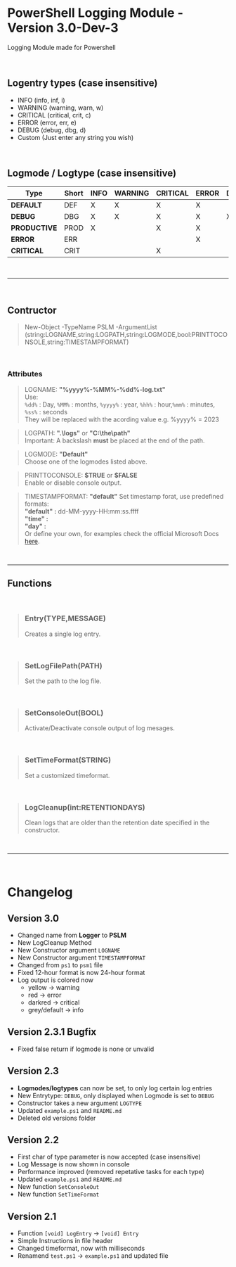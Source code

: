 # PowerShell Logging Module - Version 3.0-Dev-3
 Logging Module made for Powershell
 
<br>

## Logentry types (case insensitive) 
 - INFO 	(info, inf, i)
 - WARNING  (warning, warn, w)
 - CRITICAL (critical, crit, c)
 - ERROR	(error, err, e)
 - DEBUG    (debug, dbg, d)
 - Custom   (Just enter any string you wish)

<br>

## Logmode / Logtype (case insensitive)

| **Type**       | **Short** | **INFO** | **WARNING** | **CRITICAL** | **ERROR** | **DEBUG** |
|----------------|-----------|----------|-------------|--------------|-----------|-----------|
| **DEFAULT**    | DEF       |     X    |      X      |       X      |     X     |           |
| **DEBUG**      | DBG       |     X    |      X      |       X      |     X     |     X     |
| **PRODUCTIVE** | PROD      |     X    |             |       X      |     X     |           |
| **ERROR**      | ERR       |          |             |              |     X     |           |
| **CRITICAL**   | CRIT      |          |             |       X      |           |           |

<br>

---

<br>

## Contructor
>New-Object -TypeName PSLM -ArgumentList (string:LOGNAME,string:LOGPATH,string:LOGMODE,bool:PRINTTOCONSOLE,string:TIMESTAMPFORMAT)

<br>

### Attributes

> LOGNAME:  **"%yyyy%-%MM%-%dd%-log.txt"** <br>
> Use: <br> ``%dd%`` : Day, ``%MM%`` : months, ``%yyyy%`` : year, ``%hh%`` : hour,``%mm%`` : minutes, ``%ss%`` : seconds <br>
> They will be replaced with the acording value e.g. %yyyy% = 2023

> LOGPATH: **".\logs\"** or **"C:\the\path\"** <br>
> Important: A backslash **must** be placed at the end of the path.

> LOGMODE: **"Default"** <br>
> Choose one of the logmodes listed above.

> PRINTTOCONSOLE: **\$TRUE** or **\$FALSE** <br>
> Enable or disable console output. 

> TIMESTAMPFORMAT: **"default"**
> Set timestamp forat, use predefined formats: <br>
> **"default" :** dd-MM-yyyy-HH:mm:ss.ffff <br>
> **"time" :** <br>
> **"day" :** <br>
> Or define your own, for examples check the official Microsoft Docs [here](https://learn.microsoft.com/en-us/powershell/module/microsoft.powershell.utility/get-date?view=powershell-7.3#examples).


<br>

---

## Functions

<br>

>### Entry(TYPE,MESSAGE)
>Creates a single log entry.

<br>

>### SetLogFilePath(PATH)
>Set the path to the log file.

<br>

>### SetConsoleOut(BOOL)
>Activate/Deactivate console output of log mesages.

<br>

>### SetTimeFormat(STRING)
>Set a customized timeformat.

<br>

>### LogCleanup(int:RETENTIONDAYS)
>Clean logs that are older than the retention date specified in the constructor.

<br>

_________________


<br>

# Changelog

## Version 3.0
 - Changed name from **Logger** to **PSLM**
 - New LogCleanup Method
 - New Constructor argument `LOGNAME`
 - New Constructor argument `TIMESTAMPFORMAT`
 - Changed from `ps1` to `psm1` file
 - Fixed 12-hour format is now 24-hour format
 - Log output is colored now
   - yellow -> warning
   - red -> error
   - darkred -> critical
   - grey/default -> info


## Version 2.3.1 Bugfix
 - Fixed false return if logmode is none or unvalid


## Version 2.3
 - **Logmodes/logtypes** can now be set, to only log certain log entries
 - New Entrytype: `DEBUG`, only displayed when Logmode is set to `DEBUG`
 - Constructor takes a new argument `LOGTYPE`
 - Updated `example.ps1` and `README.md`
 - Deleted old versions folder


## Version 2.2
 - First char of type parameter is now accepted (case insensitive)
 - Log Message is now shown in console
 - Performance improved (removed repetative tasks for each type)
 - Updated `example.ps1` and `README.md`
 - New function `SetConsoleOut`
 - New function `SetTimeFormat`
 

## Version 2.1
 - Function `[void] LogEntry` -> `[void] Entry`
 - Simple Instructions in file header
 - Changed timeformat, now with milliseconds
 - Renamend `test.ps1` -> `example.ps1` and updated file
